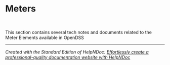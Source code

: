 # Meters

&nbsp;

This section contains several tech notes and documents related to the Meter Elements available in OpenDSS

***
_Created with the Standard Edition of HelpNDoc: [Effortlessly create a professional-quality documentation website with HelpNDoc](<https://www.helpndoc.com/feature-tour/produce-html-websites/>)_
